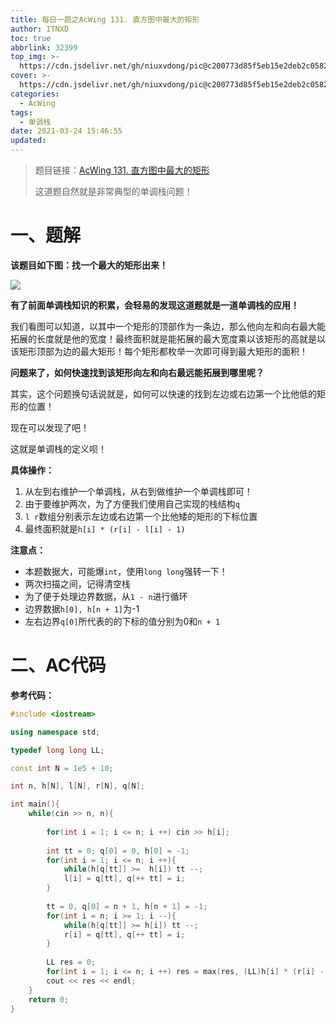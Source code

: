 ```yaml
---
title: 每日一题之AcWing 131. 直方图中最大的矩形
author: ITNXD
toc: true
abbrlink: 32399
top_img: >-
  https://cdn.jsdelivr.net/gh/niuxvdong/pic@c200773d85f5eb15e2deb2c05823538e4c5f2fe8/2021/03/21/2efbc4cb93b487fd05b4faaa113a1b7d.png
cover: >-
  https://cdn.jsdelivr.net/gh/niuxvdong/pic@c200773d85f5eb15e2deb2c05823538e4c5f2fe8/2021/03/21/2efbc4cb93b487fd05b4faaa113a1b7d.png
categories:
  - AcWing
tags:
  - 单调栈
date: 2021-03-24 15:46:55
updated:
---
```






> 题目链接：[AcWing 131. 直方图中最大的矩形](https://www.acwing.com/problem/content/133/)
>
> 这道题自然就是非常典型的单调栈问题！













# 一、题解



**该题目如下图：找一个最大的矩形出来！**





![](https://cdn.jsdelivr.net/gh/niuxvdong/pic@bae311009e0cc60b300fd94fea5375af3e87d92d/2021/03/25/b09e4145f6d78b9b1e912b042e2ddd5a.png)





**有了前面单调栈知识的积累，会轻易的发现这道题就是一道单调栈的应用！**



我们看图可以知道，以其中一个矩形的顶部作为一条边，那么他向左和向右最大能拓展的长度就是他的宽度！最终面积就是能拓展的最大宽度乘以该矩形的高就是以该矩形顶部为边的最大矩形！每个矩形都枚举一次即可得到最大矩形的面积！



**问题来了，如何快速找到该矩形向左和向右最远能拓展到哪里呢？**



其实，这个问题换句话说就是，如何可以快速的找到左边或右边第一个比他低的矩形的位置！

现在可以发现了吧！

这就是单调栈的定义呗！





**具体操作：**

1. 从左到右维护一个单调栈，从右到做维护一个单调栈即可！
2. 由于要维护两次，为了方便我们使用自己实现的栈结构`q`
3. `l r`数组分别表示左边或右边第一个比他矮的矩形的下标位置
4. 最终面积就是`h[i] * (r[i] - l[i] - 1)`





**注意点：**

- 本题数据大，可能爆`int`，使用`long long`强转一下！
- 两次扫描之间，记得清空栈
- 为了便于处理边界数据，从`1 - n`进行循环
- 边界数据`h[0], h[n + 1]`为-1
- 左右边界`q[0]`所代表的的下标的值分别为0和`n + 1`









# 二、AC代码





**参考代码：**





```c++
#include <iostream>

using namespace std;

typedef long long LL;

const int N = 1e5 + 10;

int n, h[N], l[N], r[N], q[N];

int main(){
    while(cin >> n, n){
        
        for(int i = 1; i <= n; i ++) cin >> h[i];
        
        int tt = 0; q[0] = 0, h[0] = -1;
        for(int i = 1; i <= n; i ++){
            while(h[q[tt]] >=  h[i]) tt --;
            l[i] = q[tt], q[++ tt] = i;
        }
        
        tt = 0, q[0] = n + 1, h[n + 1] = -1;
        for(int i = n; i >= 1; i --){
            while(h[q[tt]] >= h[i]) tt --;
            r[i] = q[tt], q[++ tt] = i;
        }
        
        LL res = 0;
        for(int i = 1; i <= n; i ++) res = max(res, (LL)h[i] * (r[i] - l[i] - 1));
        cout << res << endl;
    }
    return 0;
}
```

